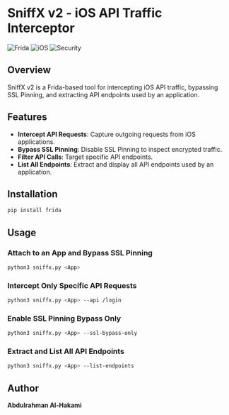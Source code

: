 # SniffX v2 - iOS API Traffic Interceptor

![Frida](https://img.shields.io/badge/Frida-16.5.6-blue) 
![iOS](https://img.shields.io/badge/iOS-Jailbreak%20Bypass-green)
![Security](https://img.shields.io/badge/Security-Bypass-red)

## Overview
SniffX v2 is a Frida-based tool for intercepting iOS API traffic, bypassing SSL Pinning, and extracting API endpoints used by an application.

## Features
- **Intercept API Requests**: Capture outgoing requests from iOS applications.
- **Bypass SSL Pinning**: Disable SSL Pinning to inspect encrypted traffic.
- **Filter API Calls**: Target specific API endpoints.
- **List All Endpoints**: Extract and display all API endpoints used by an application.

## Installation
```sh
pip install frida
```

## Usage
### Attach to an App and Bypass SSL Pinning
```sh
python3 sniffx.py <App>
```

### Intercept Only Specific API Requests
```sh
python3 sniffx.py <App> --api /login
```

### Enable SSL Pinning Bypass Only
```sh
python3 sniffx.py <App> --ssl-bypass-only
```

### Extract and List All API Endpoints
```sh
python3 sniffx.py <App> --list-endpoints
```

## Author
**Abdulrahman Al-Hakami**

